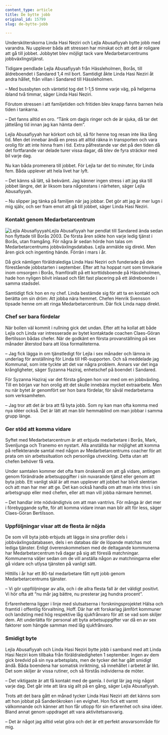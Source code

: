 ```yaml
---
content_type: article
title: De bytte jobb
original_id: 15799
slug: de-bytte-jobb

---
```


Undersköterskorna Linda Hasi Neziri och Lejla Abusafiyyah bytte jobb med varandra. Nu upplever båda att stressen har minskat och att det är roligare att gå till jobbet. Jobbytet blev möjligt tack vare Medarbetarcentrums jobbväxlingstjänst.

Tidigare pendlade Lejla Abusafiyyah från Hässleholmen, Borås, till äldreboendet i Sandared 1,4 mil bort. Samtidigt åkte Linda Hasi Neziri åt andra hållet, från villan i Sandared till Hässleholmen.

– Med bussbyten och väntetid tog det 1-1,5 timme varje väg, på helgerna ibland två timmar, säger Linda Hasi Neziri.

Förutom stressen i att familjetiden och fritiden blev knapp fanns barnen hela tiden i tankarna.

– Det fanns alltid en oro. “Tänk om dagis ringer och de är sjuka, då tar det jättelång tid innan jag kan hämta dem”.

Lejla Abusafiyyah har körkort och bil, så för henne tog resan inte lika lång tid. Men det innebar ändå en press att alltid räkna in transporten och vara orolig för att inte hinna fram i tid. Extra påfrestande var det på den tiden då det fortfarande var delade turer vissa dagar, då blev de fyra sträckor med bil varje dag.

Nu kan båda promenera till jobbet. För Lejla tar det tio minuter, för Linda fem. Båda upplever att hela livet har lyft.

– Det känns så lätt, så bekvämt. Jag känner ingen stress i att jag ska till jobbet längre, det är liksom bara någonstans i närheten, säger Lejla Abusafiyyah.

– Nu slipper jag tänka på familjen när jag jobbar. Det gör att jag är mer lugn i mig själv, och ser fram emot att gå till jobbet, säger Linda Hasi Neziri.

### Kontakt genom Medarbetarcentrum

![Lejla Abusafiyyyah](https://www.suntarbetsliv.se/wp-content/uploads/2014/10/lejla_abusafiyyah_ab200x300-1.jpg)Lejla Abusafiyyah har pendlat till Sandared ända sedan hon flyttade till Borås 2003. De första åren sökte hon varje ledig tjänst i Borås, utan framgång. För några år sedan hörde hon talas om Medarbetarcentrums jobbväxlingsdatabas. Lejla anmälde sig direkt. Men åren gick och ingenting hände. Förrän i mars i år.

Då gick nämligen föräldralediga Linda Hasi Neziri och funderade på den förestående jobbstarten i september. Efter att ha hoppat runt som timvikarie inom omsorgen i Borås, framförallt på ett korttidsboende på Hässleholmen, hade hon nyligen blivit inlasad och fått fast placering på ett äldreboende i samma stadsdel.

Samtidigt fick hon en ny chef. Linda bestämde sig för att ta en kontakt och berätta om sin dröm: Att jobba nära hemmet. Chefen Henrik Svensson tipsade henne om att ringa Medarbetarcentrum. Där fick Linda napp direkt.

### Chef ser bara fördelar

När bollen väl kommit i rullning gick det undan. Efter att ha kollat att både Lejla och Linda var intresserade av bytet kontaktade coachen Claes-Göran Bertilsson bådas chefer. När de godkänt en första provanställning på sex månader återstod bara att lösa formaliteterna.

– Jag fick lägga in om tjänstledigt för Lejla i sex månader och lämna in underlag för anställning för Linda till HR-supporten. Och så meddelade jag Kommunal, som inte tyckte att det var några problem. Annars var det inga krångligheter, säger Syzanna Haziraj, enhetschef på boendet i Sandared.

För Syzanna Haziraj var det första gången hon var med om en jobbväxling. Till en början var hon orolig att det skulle innebära mycket extraarbete. Men nu när bytet är genomfört ser hon bara fördelar, för såväl medarbetarna som verksamheten.

– Jag tror att det är bra att få byta jobb. Som ny kan man ofta komma med nya idéer också. Det är lätt att man blir hemmablind om man jobbar i samma grupp länge.

### Ger stöd att komma vidare

Syftet med Medarbetarcentrum är att erbjuda medarbetare i Borås, Mark, Svenljunga och Tranemo en nystart. Alla anställda har möjlighet att komma på reflekterande samtal med någon av Medarbetarcentrums coacher för att prata om sin arbetssituation och personliga utveckling. Detta utan att chefen behöver få veta.

Under samtalen kommer det ofta fram önskemål om att gå vidare, antingen genom förändrade arbetsuppgifter i sin nuvarande tjänst eller genom att byta jobb. Ett vanligt skäl är att man upplever att jobbet har blivit slentrian och att man har mer att ge. Det kan också handla om att man inte trivs i sin arbetsgrupp eller med chefen, eller att man vill jobba närmare hemmet.

– Det handlar inte nödvändigtvis om att man vantrivs. För många är det mer i förebyggande syfte, för att komma vidare innan man blir allt för less, säger Claes-Göran Bertilsson.

### Uppföljningar visar att de flesta är nöjda

De som vill byta jobb erbjuds att lägga in sina profiler dels i jobbväxlingsdatabasen, dels i en databas där de löpande matchas mot lediga tjänster. Enligt överenskommelsen med de deltagande kommunerna har Medarbetarcentrum två dagar på sig att föreslå matchningar. Kommunerna väljer sedan om de vill anställa någon av matchningarna eller gå vidare och utlysa tjänsten på vanligt sätt.

Hittills i år har ett 80-tal medarbetare fått nytt jobb genom Medarbetarcentrums tjänster.

– Vi gör uppföljningar av alla, och i de allra flesta fall är det väldigt positivt. Vi hör ofta att “nu mår jag bättre, nu presterar jag hundra procent”.

Erfarenheterna ligger i linje med slutsatserna i forskningsprojektet Hälsa och framtid i offentlig förvaltning, Hoff. Där har ett forskarlag jämfört kommuner och landsting med hög respektive låg sjukfrånvaro för att se vad som skiljer dem. Att underlätta för personal att byta arbetsuppgifter var då en av sex faktorer som hängde samman med låg sjukfrånvaro.

### Smidigt byte

Lejla Abusafiyyah och Linda Hasi Neziri bytte jobb i samband med att Linda Hasi Neziri kom tillbaka från föräldraledigheten 1 september. Ingen av dem gick bredvid på sin nya arbetsplats, men de tycker det har gått smidigt ändå. Båda boendena har somatisk inriktning, så innehållet i arbetet är likt. Det som skiljer är vissa rutiner, och så förstås individerna de möter.

– Det viktigaste är att få kontakt med de gamla. I övrigt lär jag mig något varje dag. Det går inte att lära sig allt på en gång, säger Lejla Abusafiyyah.

Trots att det bara gått en månad tycker Linda Hasi Neziri att det känns som att hon jobbat på Sanderökroken i en evighet. Hon fick ett varmt välkomnande och känner att hon får utlopp för sin erfarenhet och sina idéer. Bland annat genom uppdraget att vara aktivitetsansvarig.

– Det är något jag alltid velat göra och det är ett perfekt ansvarsområde för mig.

